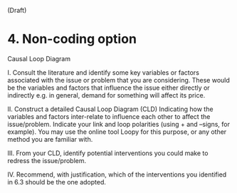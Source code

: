 (Draft)

# 4. Non-coding option #

Causal Loop Diagram

I. Consult the literature and identify some key variables or factors associated with the issue or problem that you are considering.  These would be the variables and factors that influence the issue either directly or indirectly e.g. in general, demand for something will affect its price.

II. Construct a detailed Causal Loop Diagram (CLD) Indicating how the variables and factors inter-relate to influence each other to affect the issue/problem.  Indicate your link and loop polarities (using + and –signs, for example).  You may use the online tool Loopy for this purpose, or any other method you are familiar with. 

III. From your CLD, identify potential interventions you could make to redress the issue/problem.

IV. Recommend, with justification, which of the interventions you identified in 6.3 should be the one adopted.
